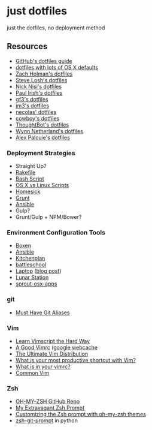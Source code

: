 # just dotfiles

just the dotfiles, no deployment method

## Resources

- [GitHub's dotfiles guide](http://dotfiles.github.io/)
- [dotfiles with lots of OS X defaults](https://github.com/mathiasbynens/dotfiles)
- [Zach Holman's dotfiles](https://github.com/holman/dotfiles)
- [Steve Losh's dotfiles](https://bitbucket.org/sjl/dotfiles)
- [Nick Nisi's dotfiles](https://github.com/nicknisi/dotfiles)
- [Paul Irish's dotfiles](https://github.com/paulirish/dotfiles)
- [gf3's dotfiles](https://github.com/gf3/dotfiles)
- [jm3's dotfiles](https://github.com/jm3/dotfiles)
- [necolas' dotfiles](https://github.com/necolas/dotfiles)
- [cowboy's dotfiles](https://github.com/cowboy/dotfiles)
- [ThoughtBot's dotfiles](https://github.com/thoughtbot/dotfiles)
- [Wynn Netherland's dotfiles](https://github.com/pengwynn/dotfiles)
- [Alex Palcuie's dotfiles](https://github.com/palcu/dotfiles)

### Deployment Strategies

- Straight Up?
- [Rakefile](https://github.com/nicknisi/dotfiles)
- [Bash Script](https://bitbucket.org/sjl/dotfiles/src)
- [OS X vs Linux Scripts](https://github.com/JarrodCTaylor/dotfiles)
- [Homesick](https://github.com/technicalpickles/homesick)
- [Grunt](https://github.com/eduardolundgren/dotfiles)
- [Ansible](http://palcu.blogspot.com.ar/2014/06/dotfiles-and-dev-tools-provisioned-by.html)
- Gulp?
- Grunt/Gulp + NPM/Bower?

### Environment Configuration Tools

- [Boxen](https://boxen.github.com/)
- [Ansible](http://docs.ansible.com/)
- [Kitchenplan](http://kitchenplan.github.io/kitchenplan/)
- [battleschool](https://github.com/spencergibb/battleschool)
- [Laptop](https://github.com/thoughtbot/laptop) ([blog post](http://robots.thoughtbot.com/laptop-setup-for-an-awesome-development-environment))
- [Lunar Station](https://github.com/LunarLogic/lunar-station)
- [sprout-osx-apps](https://github.com/pivotal-sprout/sprout-osx-apps)

### git

- [Must Have Git Aliases](http://durdn.com/blog/2012/11/22/must-have-git-aliases-advanced-examples/)

### Vim

- [Learn Vimscript the Hard Way](http://learnvimscriptthehardway.stevelosh.com/)
- [A Good Vimrc](http://dougblack.io/words/a-good-vimrc.html) ([google webcache](http://webcache.googleusercontent.com/search?q=cache:http://dougblack.io/words/a-good-vimrc.html)
- [The Ultimate Vim Distribution](http://vim.spf13.com/)
- [What is your most productive shortcut with Vim?](http://stackoverflow.com/questions/1218390/what-is-your-most-productive-shortcut-with-vim?rq=1)
- [What is in your vimrc?](http://stackoverflow.com/questions/164847/what-is-in-your-vimrc)
- [Common Vim](http://xn--h4hg.ws/2013/12/15/common-vim/)

### Zsh

- [OH-MY-ZSH GitHub Repo](https://github.com/robbyrussell/oh-my-zsh)
- [My Extravagant Zsh Prompt](http://stevelosh.com/blog/2010/02/my-extravagant-zsh-prompt/)
- [Customizing the Zsh prompt with oh-my-zsh themes](http://clauswitt.com/customizing-the-zsh-prompt-with-oh-my-zsh-themes.html)
- [zsh-git-prompt](https://github.com/olivierverdier/zsh-git-prompt) in
  python
